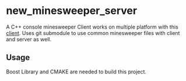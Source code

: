 # new_minesweeper_server

A C++ console minesweeper Client works on multiple platform with this [client](https://github.com/yjs990427/new_minesweeper_client). 
Uses git submodule to use common minesweeper files with client and server as well.

## Usage 

Boost Library and CMAKE are needed to build this project.
